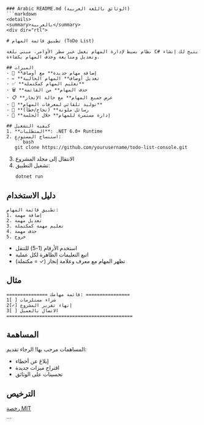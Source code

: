 ```

### Arabic README.md (الوثائق باللغة العربية)
```markdown
<details>
<summary>بالعربية</summary>
<div dir="rtl">

# تطبيق قائمة المهام (ToDo List)

نظام بسيط لإدارة المهام يعمل عبر سطر الأوامر، مبني بلغة C# يتيح لك إنشاء وتعديل ومتابعة وحذف المهام بكفاءة.

## الميزات
- 📝 **إضافة مهام جديدة** مع أوصاف
- ✏️ **تعديل أوصاف** المهام الحالية
- ✅ **تعليم المهام كمكتملة**
- 🗑️ **حذف المهام** من القائمة
- 📋 **عرض جميع المهام** مع حالة الإنجاز
- 🔢 **توليد تلقائي لمعرفات المهام**
- 🎨 **رسائل ملونة** (نجاح/خطأ)
- 🔄 **إدارة مستمرة للمهام** خلال الجلسة

## كيفية التشغيل
1. **المتطلبات**: .NET 6.0+ Runtime
2. استنساخ المستودع:
   ```bash
   git clone https://github.com/yourusername/todo-list-console.git
   ```
3. الانتقال إلى مجلد المشروع
4. تشغيل التطبيق:
   ```bash
   dotnet run
   ```

## دليل الاستخدام
```
تطبيق قائمة المهام:
1. إضافة مهمة
2. تعديل مهمة
3. تعليم مهمة كمكتملة
4. حذف مهمة
5. خروج
```
- استخدم الأرقام (1-5) للتنقل
- اتبع التعليمات الظاهرة لكل عملية
- تظهر المهام مع معرف وعلامة إنجاز (✓ = مكتملة)

## مثال
```
=============== قائمة مهامك: ================
1[ ] شراء مستلزمات
2[✓] إنهاء تقرير المشروع
3[ ] الاتصال بالعميل
==============================================
```

## المساهمة
المساهمات مرحب بها! الرجاء تقديم:
- إبلاغ عن أخطاء
- اقتراح ميزات جديدة
- تحسينات على الوثائق

## الترخيص
[رخصة MIT](LICENSE)
</div>
</details>
```
